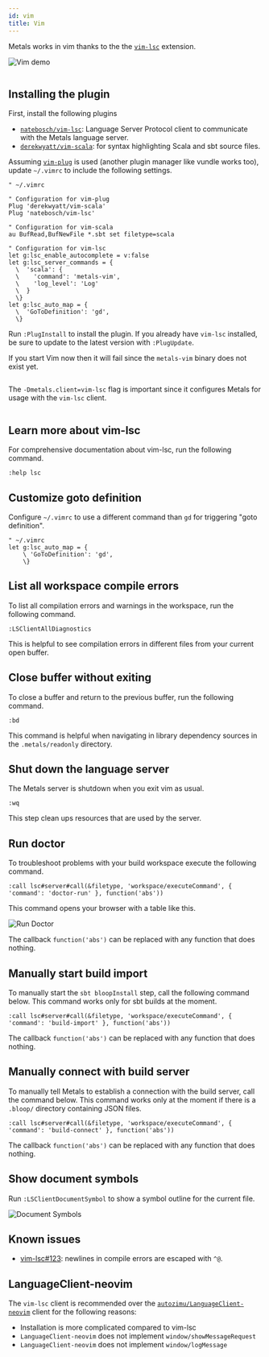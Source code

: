 ```yaml
---
id: vim
title: Vim
---
```


Metals works in vim thanks to the the
[`vim-lsc`](https://github.com/natebosch/vim-lsc/) extension.

![Vim demo](https://i.imgur.com/jMMEmCC.gif)

```scala mdoc:requirements

```

## Installing the plugin

First, install the following plugins

- [`natebosch/vim-lsc`](https://github.com/natebosch/vim-lsc/): Language Server
  Protocol client to communicate with the Metals language server.
- [`derekwyatt/vim-scala`](https://github.com/derekwyatt/vim-scala): for syntax
  highlighting Scala and sbt source files.

Assuming [`vim-plug`](https://github.com/junegunn/vim-plug) is used (another
plugin manager like vundle works too), update `~/.vimrc` to include the
following settings.

```vim
" ~/.vimrc

" Configuration for vim-plug
Plug 'derekwyatt/vim-scala'
Plug 'natebosch/vim-lsc'

" Configuration for vim-scala
au BufRead,BufNewFile *.sbt set filetype=scala

" Configuration for vim-lsc
let g:lsc_enable_autocomplete = v:false
let g:lsc_server_commands = {
  \  'scala': {
  \    'command': 'metals-vim',
  \    'log_level': 'Log'
  \  }
  \}
let g:lsc_auto_map = {
  \  'GoToDefinition': 'gd',
  \}
```

Run `:PlugInstall` to install the plugin. If you already have `vim-lsc`
installed, be sure to update to the latest version with `:PlugUpdate`.

If you start Vim now then it will fail since the `metals-vim` binary does not
exist yet.

```scala mdoc:bootstrap:metals-vim vim-lsc

```

The `-Dmetals.client=vim-lsc` flag is important since it configures Metals for
usage with the `vim-lsc` client.

```scala mdoc:editor:vim

```

## Learn more about vim-lsc

For comprehensive documentation about vim-lsc, run the following command.

```vim
:help lsc
```

## Customize goto definition

Configure `~/.vimrc` to use a different command than `gd` for triggering "goto
definition".

```vim
" ~/.vimrc
let g:lsc_auto_map = {
    \ 'GoToDefinition': 'gd',
    \}
```

## List all workspace compile errors

To list all compilation errors and warnings in the workspace, run the following
command.

```vim
:LSClientAllDiagnostics
```

This is helpful to see compilation errors in different files from your current
open buffer.

## Close buffer without exiting

To close a buffer and return to the previous buffer, run the following command.

```vim
:bd
```

This command is helpful when navigating in library dependency sources in the
`.metals/readonly` directory.

## Shut down the language server

The Metals server is shutdown when you exit vim as usual.

```vim
:wq
```

This step clean ups resources that are used by the server.

## Run doctor

To troubleshoot problems with your build workspace execute the following
command.

```vim
:call lsc#server#call(&filetype, 'workspace/executeCommand', { 'command': 'doctor-run' }, function('abs'))
```

This command opens your browser with a table like this.

![Run Doctor](https://i.imgur.com/yelm0jd.png)

The callback `function('abs')` can be replaced with any function that does
nothing.

## Manually start build import

To manually start the `sbt bloopInstall` step, call the following command below.
This command works only for sbt builds at the moment.

```vim
:call lsc#server#call(&filetype, 'workspace/executeCommand', { 'command': 'build-import' }, function('abs'))
```

The callback `function('abs')` can be replaced with any function that does
nothing.

## Manually connect with build server

To manually tell Metals to establish a connection with the build server, call
the command below. This command works only at the moment if there is a `.bloop/`
directory containing JSON files.

```vim
:call lsc#server#call(&filetype, 'workspace/executeCommand', { 'command': 'build-connect' }, function('abs'))
```

The callback `function('abs')` can be replaced with any function that does
nothing.

## Show document symbols

Run `:LSClientDocumentSymbol` to show a symbol outline for the current file.

![Document Symbols](https://i.imgur.com/T8SUD7B.png)

## Known issues

- [vim-lsc#123](https://github.com/natebosch/vim-lsc/issues/123): newlines in
  compile errors are escaped with `^@`.

## LanguageClient-neovim

The `vim-lsc` client is recommended over the
[`autozimu/LanguageClient-neovim`](https://github.com/autozimu/LanguageClient-neovim/)
client for the following reasons:

- Installation is more complicated compared to vim-lsc
- `LanguageClient-neovim` does not implement `window/showMessageRequest`
- `LanguageClient-neovim` does not implement `window/logMessage`

```scala mdoc:generic

```

